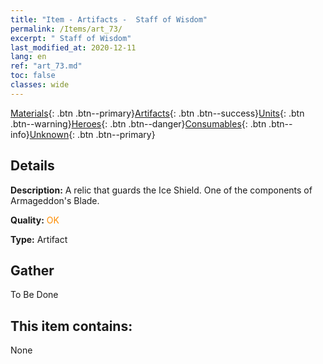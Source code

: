 ```yaml
---
title: "Item - Artifacts -  Staff of Wisdom"
permalink: /Items/art_73/
excerpt: " Staff of Wisdom"
last_modified_at: 2020-12-11
lang: en
ref: "art_73.md"
toc: false
classes: wide
---
```

 [Materials](/Items/){: .btn .btn--primary}[Artifacts](/Items/Artifacts/){: .btn .btn--success}[Units](/Items/Units/){: .btn .btn--warning}[Heroes](/Items/Heroes/){: .btn .btn--danger}[Consumables](/Items/Consumables/){: .btn .btn--info}[Unknown](/Items/Unknown/){: .btn .btn--primary}

## Details
 **Description:** A relic that guards the Ice Shield. One of the components of Armageddon's Blade.

 **Quality:** <span style="color: #FF8C00">OK</span>

 **Type:** Artifact

## Gather

  To Be Done

## This item contains:

  None

